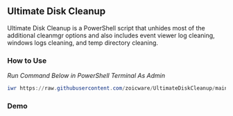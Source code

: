 ## Ultimate Disk Cleanup

Ultimate Disk Cleanup is a PowerShell script that unhides most of the additional cleanmgr options and also includes event viewer log cleaning, windows logs cleaning, and temp directory cleaning.


### How to Use

*Run Command Below in PowerShell Terminal As Admin*
```powershell
iwr https://raw.githubusercontent.com/zoicware/UltimateDiskCleanup/main/UltimateDiskCleanup.ps1 | iex
```

### Demo

